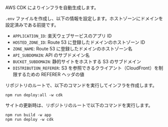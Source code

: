 AWS CDK によりインフラを自動生成します。

`.env` ファイルを作成し、以下の情報を設定します。ホストゾーンにドメインを設定済みである前提です。

- `APPLICATION_ID`: 楽天ウェブサービスのアプリ ID
- `HOSTED_ZONE_ID`: Route 53 に登録したドメインのホストゾーン ID
- `ZONE_NAME`: Route 53 に登録したドメインのホストゾーン名
- `API_SUBDOMAIN`: API のサブドメイン名
- `BUCKET_SUBDOMAIN`: 静的サイトをホストする S3 のサブドメイン
- `DISTRIBUTION_REFERER`: S3 を参照できるクライアント（CloudFront）を制限するための REFERER ヘッダの値

リポジトリのルートで、以下のコマンドを実行してインフラを作成します。

```
npm run deploy:all -w cdk
```

サイトの更新時は、リポジトリのルートで以下のコマンドを実行します。

```
npm run build -w app
npm run deploy -w cdk
```

